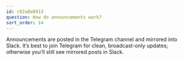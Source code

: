 ```yaml
---
id: c02a8e0913
question: How do announcements work?
sort_order: 14
---
```


Announcements are posted in the Telegram channel and mirrored into Slack. It’s best to join Telegram for clean, broadcast-only updates; otherwise you’ll still see mirrored posts in Slack.